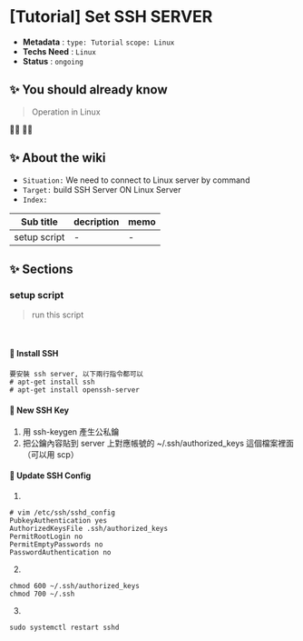 # [Tutorial] Set SSH SERVER

- **Metadata** : `type: Tutorial` `scope: Linux` 
- **Techs Need** : `Linux` 
- **Status** : `ongoing`

## ✨ You should already know

> Operation in  Linux

👩‍💻 👨‍💻

## ✨ About the wiki

- `Situation:`  We need to connect to Linux server by command
- `Target:`  build SSH Server ON Linux Server
- `Index:`

| Sub title | decription | memo |
| ------ | ------ | ------ |
| setup script| - | - |


## ✨  Sections


### **setup script**
> run this script

<br/>

#### 📝 Install SSH
```
要安裝 ssh server, 以下兩行指令都可以
# apt-get install ssh
# apt-get install openssh-server
```

#### 📝 New SSH Key
1. 用 ssh-keygen 產生公私鑰
2. 把公鑰內容貼到 server 上對應帳號的 ~/.ssh/authorized_keys 這個檔案裡面（可以用 scp）


#### 📝 Update SSH Config

1. 
```
# vim /etc/ssh/sshd_config
PubkeyAuthentication yes
AuthorizedKeysFile .ssh/authorized_keys
PermitRootLogin no
PermitEmptyPasswords no
PasswordAuthentication no
```
2. 

```
chmod 600 ~/.ssh/authorized_keys
chmod 700 ~/.ssh
```

3.
```
sudo systemctl restart sshd
```



